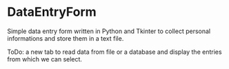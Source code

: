 # DataEntryForm
Simple data entry form written in Python and Tkinter to collect personal informations and store them in a text file.

ToDo: a new tab to read data from file or a database and display the entries from which we can select.
